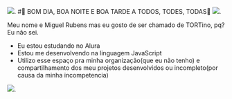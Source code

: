 ![](https://media.tenor.com/TCzfmNLrLVIAAAAj/iloveyou-sweetdreams.gif). #💜 BOM DIA, BOA NOITE E BOA TARDE A TODOS, TODES, TODAS💜 ![](https://media.tenor.com/U3saUzfEEJMAAAAj/among-us-sus.gif).

Meu nome e Miguel Rubens mas eu gosto de ser chamado de TORTino, pq? Eu não sei.

 - Eu estou estudando no Alura
 - Estou me desenvolvendo na linguagem JavaScript
 - Utilizo esse espaço pra minha organização(que eu não tenho) e compartilhamento dos meu projetos desenvolvidos ou incompleto(por causa da minha incompetencia)


![]((https://media1.tenor.com/m/-WJZMWuiy38AAAAC/bom-dia-valtatuí-bom-dia.gif)).
